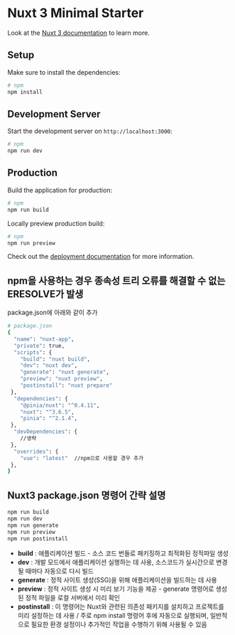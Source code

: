 # Nuxt 3 Minimal Starter

Look at the [Nuxt 3 documentation](https://nuxt.com/docs/getting-started/introduction) to learn more.

## Setup

Make sure to install the dependencies:

```bash
# npm
npm install
```

## Development Server

Start the development server on `http://localhost:3000`:

```bash
# npm
npm run dev
```

## Production

Build the application for production:

```bash
# npm
npm run build
```

Locally preview production build:

```bash
# npm
npm run preview
```

Check out the [deployment documentation](https://nuxt.com/docs/getting-started/deployment) for more information.

## npm을 사용하는 경우 종속성 트리 오류를 해결할 수 없는 ERESOLVE가 발생

package.json에 아래와 같이 추가

```bash
# package.json
{
  "name": "nuxt-app",
  "private": true,
  "scripts": {
    "build": "nuxt build",
    "dev": "nuxt dev",
    "generate": "nuxt generate",
    "preview": "nuxt preview",
    "postinstall": "nuxt prepare"
 },
  "dependencies": {
    "@pinia/nuxt": "^0.4.11",
    "nuxt": "^3.6.5",
    "pinia": "^2.1.4",
 },
  "devDependencies": {
    //생략
 },
  "overrides": {
    "vue": "latest"  //npm으로 사용할 경우 추가
 },
}
```

## Nuxt3 package.json 명령어 간략 설명

```bash
npm run build
npm run dev
npm run generate
npm run preview
npm run postinstall
```

- **build** : 애플리케이션 빌드 - 소스 코드 번들로 패키징하고 최적화된 정적파일 생성
- **dev** : 개발 모드에서 애플리케이션 실행하는 데 사용, 소스코드가 실시간으로 변경될 때마다 자동으로 다시 빌드
- **generate** : 정적 사이트 생성(SSG)을 위해 애플리케이션을 빌드하는 데 사용
- **preview** : 정적 사이트 생성 시 미리 보기 기능을 제공 - generate 명령어로 생성된 정적 파일을 로컬 서버에서 미리 확인
- **postinstall** : 이 명령어는 Nuxt와 관련된 의존성 패키지를 설치하고 프로젝트를 미리 설정하는 데 사용 / 주로 npm install 명령어 후에 자동으로 실행되며, 일반적으로 필요한 환경 설정이나 추가적인 작업을 수행하기 위해 사용될 수 있음
